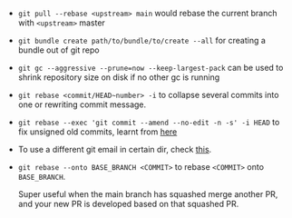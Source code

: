  - `git pull --rebase <upstream> main` would rebase the current branch with `<upstream>` master
 - `git bundle create path/to/bundle/to/create --all` for creating a bundle out of git repo
 - `git gc --aggressive --prune=now --keep-largest-pack` can be used to shrink repository size on disk if no other gc is running
 - `git rebase <commit/HEAD~number> -i` to collapse several commits into one or rewriting commit message.
 - `git rebase --exec 'git commit --amend --no-edit -n -s' -i HEAD` to fix unsigned old commits, learnt from [here](https://superuser.com/questions/397149/can-you-gpg-sign-old-commits)
 - To use a different git email in certain dir, check [this](https://stackoverflow.com/a/43654115/8375400).
 - `git rebase --onto BASE_BRANCH <COMMIT>` to rebase `<COMMIT>` onto `BASE_BRANCH`.
   
   Super useful when the main branch has squashed merge another PR, and your new PR
   is developed based on that squashed PR.
